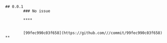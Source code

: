     ## 0.0.1
            ### No issue

            ****


            [99fec990c03f658](https://github.com///commit/99fec990c03f658)  **


